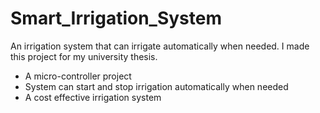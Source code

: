 # Smart_Irrigation_System
An irrigation system that can irrigate automatically when needed.
I made this project for my university thesis.
- A micro-controller project
- System can start and stop irrigation automatically when needed
- A cost effective irrigation system
